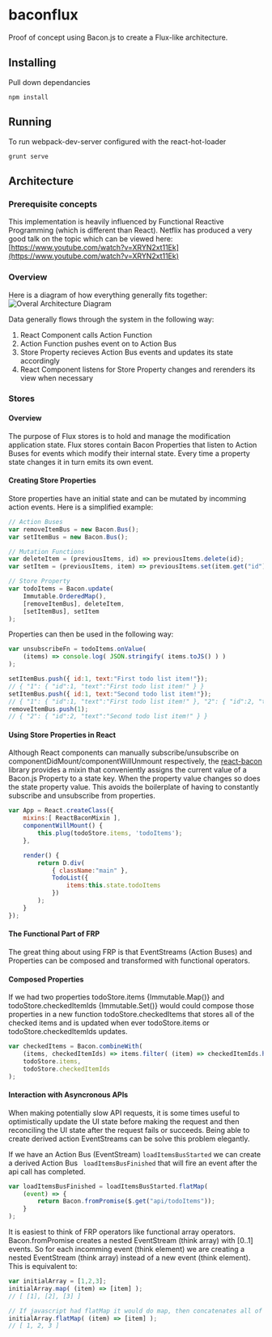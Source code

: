 # baconflux
Proof of concept using Bacon.js to create a Flux-like architecture.

## Installing

Pull down dependancies
```
npm install
```

## Running

To run webpack-dev-server configured with the react-hot-loader

```
grunt serve
```

## Architecture

### Prerequisite concepts
This implementation is heavily influenced by Functional Reactive Programming (which is different than React). Netflix has produced a very good talk on the topic which can be viewed here: [https://www.youtube.com/watch?v=XRYN2xt11Ek](https://www.youtube.com/watch?v=XRYN2xt11Ek)

### Overview

Here is a diagram of how everything generally fits together:
![Overal Architecture Diagram](https://cloud.githubusercontent.com/assets/8094943/7668549/4167fe78-fbf3-11e4-92b0-6d5fc4352b85.png)

Data generally flows through the system in the following way:

1. React Component calls Action Function
2. Action Function pushes event on to Action Bus
3. Store Property recieves Action Bus events and updates its state accordingly
4. React Component listens for Store Property changes and rerenders its view when necessary

### Stores

#### Overview
The purpose of Flux stores is to hold and manage the modification application state. Flux stores contain Bacon Properties that listen to Action Buses for events which modify their internal state. Every time a property state changes it in turn emits its own event.

#### Creating Store Properties
Store properties have an initial state and can be mutated by incomming action events. Here is a simplified example:
```js
// Action Buses
var removeItemBus = new Bacon.Bus();
var setItemBus = new Bacon.Bus();

// Mutation Functions
var deleteItem = (previousItems, id) => previousItems.delete(id);
var setItem = (previousItems, item) => previousItems.set(item.get("id"), item);

// Store Property
var todoItems = Bacon.update(
    Immutable.OrderedMap(),
    [removeItemBus], deleteItem,
    [setItemBus], setItem
);
```

Properties can then be used in the following way:
```js
var unsubscribeFn = todoItems.onValue(
    (items) => console.log( JSON.stringify( items.toJS() ) )
);

setItemBus.push({ id:1, text:"First todo list item!"});
// { "1": { "id":1, "text":"First todo list item!" } }
setItemBus.push({ id:1, text:"Second todo list item!"});
// { "1": { "id":1, "text":"First todo list item!" }, "2": { "id":2, "text":"Second todo list item!" } }
removeItemBus.push(1);
// { "2": { "id":2, "text":"Second todo list item!" } }
```

#### Using Store Properties in React
Although React components can manually subscribe/unsubscribe on componentDidMount/componentWillUnmount respectively, the [react-bacon](https://github.com/jamesmacaulay/react-bacon) library provides a mixin that conveniently assigns the current value of a Bacon.js Property to a state key. When the property value changes so does the state property value.
This avoids the boilerplate of having to constantly subscribe and unsubscribe from properties.
```js
var App = React.createClass({
    mixins:[ ReactBaconMixin ],
    componentWillMount() {
        this.plug(todoStore.items, 'todoItems');
    },

    render() {
        return D.div(
            { className:"main" },
            TodoList({
                items:this.state.todoItems
            })
        );
    }
});
```

#### The Functional Part of FRP
The great thing about using FRP is that EventStreams (Action Buses) and Properties can be composed and transformed with functional operators.

#### Composed Properties
If we had two properties todoStore.items {Immutable.Map()} and todoStore.checkedItemIds {Immutable.Set()} would could compose those properties in a new function todoStore.checkedItems that stores all of the checked items and is updated when ever todoStore.items or todoStore.checkedItemIds updates.
```js
var checkedItems = Bacon.combineWith(
    (items, checkedItemIds) => items.filter( (item) => checkedItemIds.has(item.id) ),
    todoStore.items,
    todoStore.checkedItemIds
);
```

#### Interaction with Asyncronous APIs 
When making potentially slow API requests, it is some times useful to optimistically update the UI state before making the request and then reconciling the UI state after the request fails or succeeds. Being able to create derived action EventStreams can be solve this problem elegantly.

If we have an Action Bus (EventStream) ```loadItemsBusStarted``` we can create a derived Action Bus ``` loadItemsBusFinished``` that will fire an event after the api call has completed.

```js
var loadItemsBusFinished = loadItemsBusStarted.flatMap(
    (event) => {
        return Bacon.fromPromise($.get("api/todoItems"));
    }
);
```

It is easiest to think of FRP operators like functional array operators. Bacon.fromPromise creates a nested EventStream (think array) with [0..1] events. So for each incomming event (think element) we are creating a nested EventStream (think array) instead of a new event (think element). This is equivalent to:

```js
var initialArray = [1,2,3];
initialArray.map( (item) => [item] );
// [ [1], [2], [3] ]

// If javascript had flatMap it would do map, then concatenates all of the sub arrays
initialArray.flatMap( (item) => [item] );
// [ 1, 2, 3 ]
```
